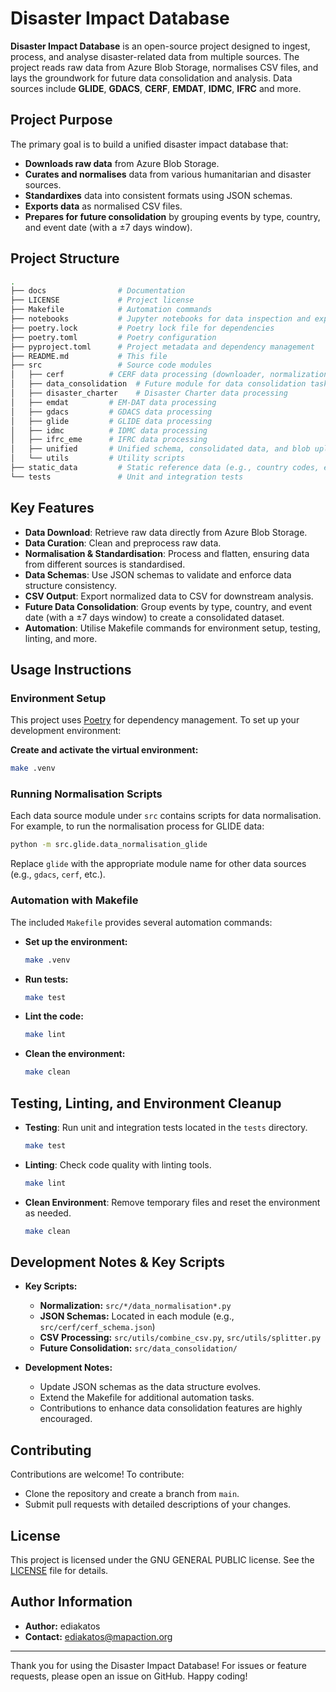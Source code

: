 # Disaster Impact Database

**Disaster Impact Database** is an open-source project designed to ingest,
process, and analyse disaster-related data from multiple sources.
The project reads raw data from Azure Blob Storage, normalises CSV files,
and lays the groundwork for future data consolidation and analysis.
Data sources include **GLIDE**, **GDACS**, **CERF**, **EMDAT**,
**IDMC**, **IFRC** and more.

## Project Purpose

The primary goal is to build a unified disaster impact database that:

- **Downloads raw data** from Azure Blob Storage.
- **Curates and normalises** data from various humanitarian and disaster sources.
- **Standardixes** data into consistent formats using JSON schemas.
- **Exports data** as normalised CSV files.
- **Prepares for future consolidation** by grouping events by type, country,
and event date (with a ±7 days window).

## Project Structure

```bash
.
├── docs                # Documentation
├── LICENSE             # Project license
├── Makefile            # Automation commands
├── notebooks           # Jupyter notebooks for data inspection and experimentation
├── poetry.lock         # Poetry lock file for dependencies
├── poetry.toml         # Poetry configuration
├── pyproject.toml      # Project metadata and dependency management
├── README.md           # This file
├── src                 # Source code modules
│   ├── cerf          # CERF data processing (downloader, normalization, schema)
│   ├── data_consolidation  # Future module for data consolidation tasks
│   ├── disaster_charter    # Disaster Charter data processing
│   ├── emdat         # EM-DAT data processing
│   ├── gdacs         # GDACS data processing
│   ├── glide         # GLIDE data processing
│   ├── idmc          # IDMC data processing
│   ├── ifrc_eme      # IFRC data processing
│   ├── unified       # Unified schema, consolidated data, and blob upload utilities
│   └── utils         # Utility scripts
├── static_data         # Static reference data (e.g., country codes, event codes)
└── tests               # Unit and integration tests
```

## Key Features

- **Data Download**: Retrieve raw data directly from Azure Blob Storage.
- **Data Curation**: Clean and preprocess raw data.
- **Normalisation & Standardisation**: Process and flatten,
ensuring data from different sources is standardised.
- **Data Schemas**: Use JSON schemas to validate and enforce data structure consistency.
- **CSV Output**: Export normalized data
to CSV for downstream analysis.
- **Future Data Consolidation**: Group events by type, country, and event date
(with a ±7 days window) to create a consolidated dataset.
- **Automation**: Utilise Makefile commands for environment setup,
testing, linting, and more.

## Usage Instructions

### Environment Setup

This project uses [Poetry](https://python-poetry.org/) for dependency management.
To set up your development environment:

**Create and activate the virtual environment:**

   ```bash
   make .venv
   ```

### Running Normalisation Scripts

Each data source module under `src` contains scripts for data normalisation.
For example, to run the normalisation process for GLIDE data:

```bash
python -m src.glide.data_normalisation_glide
```

Replace `glide` with the appropriate module name for other data sources
(e.g., `gdacs`, `cerf`, etc.).

### Automation with Makefile

The included `Makefile` provides several automation commands:

- **Set up the environment:**

  ```bash
  make .venv
  ```

- **Run tests:**

  ```bash
  make test
  ```

- **Lint the code:**

  ```bash
  make lint
  ```

- **Clean the environment:**

  ```bash
  make clean
  ```

## Testing, Linting, and Environment Cleanup

- **Testing**: Run unit and integration tests located in the `tests` directory.

  ```bash
  make test
  ```

- **Linting**: Check code quality with linting tools.

  ```bash
  make lint
  ```

- **Clean Environment**: Remove temporary files and reset the environment as needed.

  ```bash
  make clean
  ```

## Development Notes & Key Scripts

- **Key Scripts:**
  - **Normalization:** `src/*/data_normalisation*.py`
  - **JSON Schemas:** Located in each module (e.g., `src/cerf/cerf_schema.json`)
  - **CSV Processing:** `src/utils/combine_csv.py`, `src/utils/splitter.py`
  - **Future Consolidation:** `src/data_consolidation/`

- **Development Notes:**
  - Update JSON schemas as the data structure evolves.
  - Extend the Makefile for additional automation tasks.
  - Contributions to enhance data consolidation features are highly encouraged.

## Contributing

Contributions are welcome! To contribute:
- Clone the repository and create a branch from `main`.
- Submit pull requests with detailed descriptions of your changes.

## License

This project is licensed under the GNU GENERAL PUBLIC license.
See the [LICENSE](./LICENSE) file for details.

## Author Information

- **Author:** ediakatos
- **Contact:** ediakatos@mapaction.org

---

Thank you for using the Disaster Impact Database!
For issues or feature requests, please open an issue on GitHub. Happy coding!
